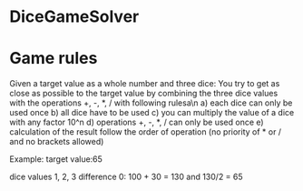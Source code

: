 # DiceGameSolver

# Game rules
Given a target value as a whole number and three dice:
You try to get as close as possible to the target value by combining the three dice values with the operations +, -, *, /
with following rulesa\n
a) each dice can only be used once
b) all dice have to be used
c) you can multiply the value of a dice with any factor 10^n
d) operations +, -, *, / can only be used once
e) calculation of the result follow the order of operation (no priority of * or / and no brackets allowed)

Example:
target value:65

dice values 1, 2, 3
difference 0: 100 + 30 = 130 and 130/2 = 65
